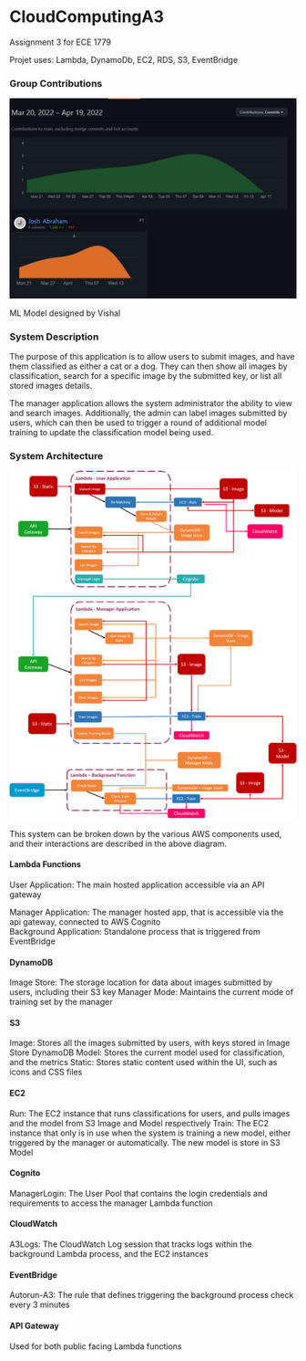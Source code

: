 # CloudComputingA3

Assignment 3 for ECE 1779

Projet uses: Lambda, DynamoDb, EC2, RDS, S3, EventBridge

### Group Contributions
![group_contributions](https://github.com/Josh-Abraham/CloudComputingA3/blob/main/contrib.JPG?raw=true)

ML Model designed by Vishal

### System Description 
The purpose of this application is to allow users to submit images, and have them classified as either a cat or a dog. They can then show all images by classification, search for a specific image by the submitted key, or list all stored images details.

The manager application allows the system administrator the ability to view and search images. Additionally, the admin can label images submitted by users, which can then be used to trigger a round of additional model training to update the classification model being used.

### System Architecture
![system architecture](https://github.com/Josh-Abraham/CloudComputingA3/blob/main/design.png?raw=true)

This system can be broken down by the various AWS components used, and their interactions are described in the above diagram. 

#### Lambda Functions
  User Application: The main hosted application accessible via an API gateway

  Manager Application: The manager hosted app, that is accessible via the api gateway, connected to AWS Cognito  
  Background Application: Standalone process that is triggered from EventBridge

#### DynamoDB
  Image Store: The storage location for data about images submitted by users, including their S3 key
  Manager Mode: Maintains the current mode of training set by the manager

#### S3
  Image: Stores all the images submitted by users, with keys stored in Image Store DynamoDB
  Model: Stores the current model used for classification, and the metrics
  Static: Stores static content used within the UI, such as icons and CSS files

#### EC2
  Run: The EC2 instance that runs classifications for users, and pulls images and the model from S3 Image and Model respectively
  Train: The EC2 instance that only is in use when the system is training a new model, either triggered by the manager or automatically. The new model is store in S3 Model

#### Cognito
  ManagerLogin: The User Pool that contains the login credentials and requirements to access the manager Lambda function

#### CloudWatch
  A3Logs: The CloudWatch Log session that tracks logs within the background Lambda process, and the EC2 instances

#### EventBridge
  Autorun-A3: The rule that defines triggering the background process check every 3 minutes

#### API Gateway
  Used for both public facing Lambda functions
